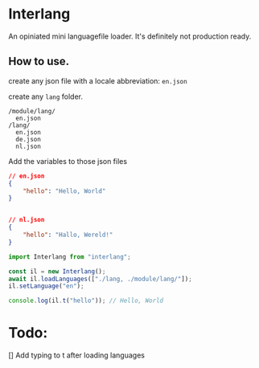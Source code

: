 # Interlang
An opiniated mini languagefile loader.
It's definitely not production ready.

## How to use.
create any json file with a locale abbreviation: `en.json`

create any `lang` folder.

```
/module/lang/
  en.json
/lang/
  en.json
  de.json
  nl.json
```

Add the variables to those json files
```json
// en.json
{
    "hello": "Hello, World"
}


// nl.json
{
    "hello": "Hallo, Wereld!"
}
```
```js
import Interlang from "interlang";

const il = new Interlang();
await il.loadLanguages(["./lang, ./module/lang/"]);
il.setLanguage("en");

console.log(il.t("hello")); // Hello, World
```

# Todo:
[] Add typing to t after loading languages
